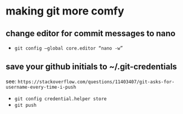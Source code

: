 # making git more comfy

## change editor for commit messages to nano

- `git config –global core.editor “nano -w”`

## save your github initials to ~/.git-credentials

see: `https://stackoverflow.com/questions/11403407/git-asks-for-username-every-time-i-push`

- `git config credential.helper store`
- `git push`



